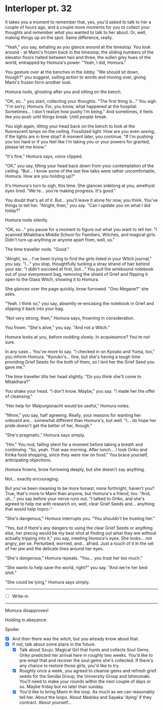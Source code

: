# Interloper pt. 32

It takes you a moment to remember that, yes, you'd asked to talk to her a couple of hours ago, and a couple more moments for you to collect your thoughts and remember *what* you wanted to talk to her about. Or, well, making things up on the spot. Same difference, really.

"Yeah," you say, exhaling as you glance around at the timestop. You look around - at Mami's frozen back in the timestop, the sliding numbers of the elevator floors halted between two and three, the sullen grey hues of the world, entrapped by Homura's power. "Yeah, I did, Homura."

You gesture over at the benches in the lobby. "We should sit down, though?" you suggest, suiting action to words and moving over, giving Mami's frozen form another look.

Homura nods, ghosting after you and sitting on the bench.

"OK, so..." you start, collecting your thoughts. "The first thing is..." You sigh. "I'm sorry, Homura. For, you know, what happened at the hospital. Sometimes... I don't realize how pushy I'm being." And sometimes, it feels like you push until things break. Until *people* break.

You sigh again, tilting your head back on the bench to look at the fluorescent lamps on the ceiling. Fossilized light. How are you even *seeing*, if the lights are in time stop? A moment later, you continue. "If I'm pushing you too hard or if you feel like I'm taking you or your powers for granted, please let me know."

"It's fine," Homura says, voice clipped.

"OK," you say, tilting your head back down from your contemplation of the ceiling. "But... I know some of the last few talks were rather uncomfortable, Homura. How are you holding up?"

It's Homura's turn to sigh, this time. She glances sidelong at you, amethyst eyes tired. "We're... you're making progress. It's good."

You doubt that's all of it. But... you'll leave it alone for now, you think. You've things to tell her. "Alright, then," you say. "Can I update you on what I did today?"

Homura nods silently.

"OK, so..." you pause for a moment to figure out what you want to tell her. "I scanned Mitakihara Middle School for Familiars, Witches, and magical girls. Didn't turn up anything or anyone apart from, well, us."

The time traveller nods. "Good."

"Alright, so... I've been trying to find the girls listed in your Witch journal," you say. "I..." you stop, thoughtfully tucking a stray strand of hair behind your ear. "I didn't succeed at first, but..." You pull the wirebound notebook out of your everpresent bag, removing the shield of Grief and flipping it open to the Glass Witch, showing it to Homura.

She glances over the page quickly, brow furrowed. "Ono Megane?" she asks.

"Yeah. I think so," you say, absently re-encasing the notebook in Grief and slipping it back into your bag.

"Not very strong, then," Homura says, frowning in consideration.

You frown. "She's alive," you say. "And not a Witch."

Homura looks at you, before nodding slowly. In acquiesence? You're not sure.

In any case... You've more to say. "I checked in on Kyouko and Yuma, too," you inform Homura. "Kyouko's... fine, but she's having a tough time providing Grief Seeds for the both of them, so I lent her the Grief Seed you gave me."

The time traveller tilts her head slightly. "Do you think she'll come to Mitakihara?"

You shake your head. "I don't know. Maybe," you say. "I made her the offer of cleansing."

"Her help for Walpurgisnacht would be useful," Homura notes.

"Mmm," you say, half agreeing. Really, your reasons for wanting her onboard are... somewhat different than Homura's, but well. "I... do hope her pride doesn't get the better of her, though."

"She's pragmatic," Homura says simply.

"Hm." You nod, falling silent for a moment before taking a breath and continuing. "So, yeah. That was morning. After lunch... I took Oriko and Kirika food shopping, since they were low on food." You brace yourself, anticipating objections.

Homura frowns, brow furrowing deeply, but she doesn't say anything.

Not... exactly encouraging.

But you've been meaning to be more honest, more forthright, haven't you? True, that's more to Mami than anyone, but Homura's a friend, too. "And, uh..." you say before your nerve runs out. "I talked to Oriko, and she's agreed to help me with research on, well, clear Grief Seeds and... anything that would help impro-"

"She's dangerous," Homura interrupts you. "You shouldn't be trusting her."

"Yes, but if there's any dangers to using the clear Grief Seeds or anything else, her precog would be my best shot at finding out what they are without actually tripping into it," you say, meeting Homura's eyes. She looks... not angry, per se. Perturbed, worried, and... afraid. Just a touch of it in the set of her jaw and the delicate lines around her eyes.

"She's *dangerous*," Homura repeats. "You... you trust her too much."

"She wants to help save the world, right?" you say. "And we're her best shot."

"She could be lying," Homura says simply.

---

- [ ] Write-in

---

Momura disapproves!

Holding in abeyance:

Spoiler

  - [x] And then there was the witch, but you already know about that.
- [x] If not, talk about some plans in the future.
  - [x] Talk about Souju. Magical Girl that hunts and collects Soul Gems. Oriko predicted her arrival here in roughly two weeks. You'd like to pre-empt that and recover the soul gems she's collected. If there's any chance to restore those girls, you'd like to try.
  - [x] Roughly once a week, you agreed to cleanse gems and refresh grief seeds for the Sendai Group, the University Group and Ishinomaki. You'll need to make your rounds within the next couple of days or so. Maybe friday but no later than sunday.
  - [x] You'd like to bring Mami in the loop. As much as we can reasonably tell her. About the loops. About Madoka and Sayaka 'dying' if they contract. About yourself...

